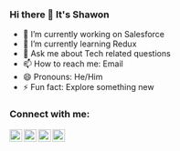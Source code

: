 ### Hi there 👋 It's Shawon

- 🔭 I’m currently working on Salesforce
- 🌱 I’m currently learning Redux
- 💬 Ask me about Tech related questions
- 📫 How to reach me: Email
- 😄 Pronouns: He/Him
- ⚡ Fun fact: Explore something new

### Connect with me:

[<img align="left" alt="shshawon39 | Twitter" width="22px" src="https://cdn.jsdelivr.net/npm/simple-icons@v3/icons/twitter.svg" />][twitter]
[<img align="left" alt="shawon39 | LinkedIn" width="22px" src="https://cdn.jsdelivr.net/npm/simple-icons@v3/icons/linkedin.svg" />][linkedin]
[<img align="left" alt="shaw0n39 | Instagram" width="22px" src="https://cdn.jsdelivr.net/npm/simple-icons@v3/icons/instagram.svg" />][instagram]
[<img align="left" alt="sh.shawon1 | Facebook" width="22px" src="https://cdn.jsdelivr.net/npm/simple-icons@v3/icons/facebook.svg" />][facebook]

<br />

[twitter]: https://twitter.com/shshawon39
[linkedin]: https://linkedin.com/in/shawon39
[instagram]: https://instagram.com/shaw0n39
[facebook]: https://facebook.com/sh.shawon1
